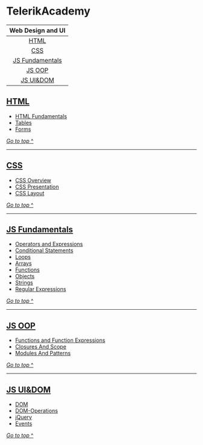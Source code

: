 # TelerikAcademy

|          Web Design and UI
| :---------------------------------:
|            [HTML](#html)
|             [CSS](#css)
| [JS Fundamentals](#js-fundamentals)
|          [JS OOP](#js-oop)
|          [JS UI&DOM](#js-uidom)

## [HTML](homeworks/html)

- [HTML Fundamentals](homeworks/html/Fundamentals)
- [Tables](homeworks/html/Tables)
- [Forms](homeworks/html/Forms-and-Frames)

[_Go to top_ ^](#telerikacademy)

--------------------------------------------------------------------------------

## [CSS](homeworks/css)

- [CSS Overview](homeworks/css/Overview)
- [CSS Presentation](homeworks/css/Presentation)
- [CSS Layout](homeworks/css/Layout)

[_Go to top_ ^](#telerikacademy)

--------------------------------------------------------------------------------

## [JS Fundamentals](homeworks/js-Fundamentals)

- [Operators and Expressions](homeworks/js-Fundamentals/operators-and-Expressions)
- [Conditional Statements](homeworks/js-Fundamentals/conditional-Statements)
- [Loops](homeworks/js-Fundamentals/loops)
- [Arrays](homeworks/js-Fundamentals/arrays)
- [Functions](homeworks/js-Fundamentals/functions)
- [Objects](homeworks/js-Fundamentals/objects)
- [Strings](homeworks/js-Fundamentals/strings)
- [Regular Expressions](homeworks/js-Fundamentals/regularExpressions)

[_Go to top_ ^](#telerikacademy)

--------------------------------------------------------------------------------

## [JS OOP](homeworks/js-oop)

- [Functions and Function Expressions](homeworks/js-oop/functions-and-function-expressions)
- [Closures And Scope](homeworks/js-oop/closures-and-scope)
- [Modules And Patterns](homeworks/js-oop/modules-and-patterns)

[_Go to top_ ^](#telerikacademy)

--------------------------------------------------------------------------------

## [JS UI&DOM](homeworks/js-uidom)

- [DOM](homeworks/js-uidom/document-Object-Model)
- [DOM-Operations](homeworks/js-uidom/dom-Operations)
- [jQuery](homeworks/js-uidom/jQuery)
- [Events](homeworks/js-uidom/еventModel)

[_Go to top_ ^](#telerikacademy)
